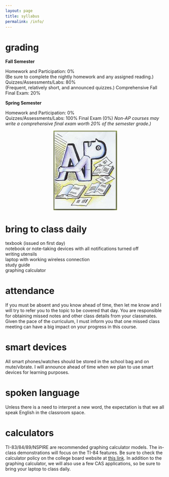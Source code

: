 ```yaml
---
layout: page
title: syllabus
permalink: /info/
---
```


# grading

<b>Fall Semester</b>

Homework and Participation: 0%<br> (Be sure to complete the nightly homework and any assigned reading.)
Quizzes/Assessments/Labs: 80%<br> (Frequent, relatively short, and announced quizzes.)
Comprehensive Fall Final Exam: 20% 

<b>Spring Semester</b>

Homework and Participation: 0%<br>
Quizzes/Assessments/Labs: 100%
Final Exam (0%) <i> Non-AP courses may write a comprehensive final exam worth 20% of the semester grade.)</i>

<p align="center"> <img src="/d-img/ap.png" border="0"> </p>


# bring to class daily

texbook (issued on first day) <br>
notebook or note-taking devices with all notifications turned off<br>
writing utensils <br>
laptop with working wireless connection <br>
study guide <br>
graphing calculator 

# attendance

If you must be absent and you know ahead of time, then let me know and I will try to refer you to the topic to be covered that day. You are responsible for obtaining missed notes and other class details from your classmates. Given the pace of the curriculum, I must inform you that one missed class meeting can have a big impact on your progress in this course.

# smart devices

All smart phones/watches should be stored in the school bag and on mute/vibrate. I will announce ahead of time when we plan to use smart devices for learning purposes.

# spoken language

Unless there is a need to interpret a new word, the expectation is that we all speak English in the classroom space.

# calculators

TI-83/84/89/NSPIRE are recommended graphing calculator models. The in-class demonstrations will focus on the TI-84 features. Be sure to check the calculator policy on the college board website at <a href="https://apstudents.collegeboard.org/exam-policies-guidelines/calculator-policies" target="_blank">this link</a>. In addition to the graphing calculator, we will also use a few CAS applications, so be sure to bring your laptop to class daily.
